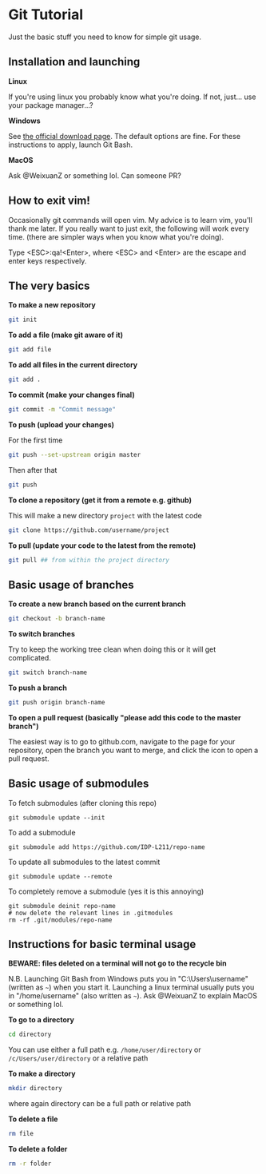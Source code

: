 # Git Tutorial
Just the basic stuff you need to know for simple git usage.

## Installation and launching

**Linux**

If you're using linux you probably know what you're doing. If not, just... use
your package manager...?

**Windows**

See [the official download page](https://git-scm.com/download). The default
options are fine. For these instructions to apply, launch Git Bash.

**MacOS**

Ask @WeixuanZ or something lol. Can someone PR?

## How to exit vim!
Occasionally git commands will open vim. My advice is to learn vim, you'll
thank me later. If you really want to just exit, the following will work every
time. (there are simpler ways when you know what you're doing).

Type \<ESC\>:qa!\<Enter\>, where \<ESC\> and \<Enter\> are the escape and enter keys
respectively.

## The very basics
**To make a new repository**
```sh
git init
```

**To add a file (make git aware of it)**
```sh
git add file
```

**To add all files in the current directory**
```sh
git add .
```

**To commit (make your changes final)**
```sh
git commit -m "Commit message"
```

**To push (upload your changes)**

For the first time
```sh
git push --set-upstream origin master
```

Then after that
```sh
git push
```

**To clone a repository (get it from a remote e.g. github)**

This will make a new directory `project` with the latest code
```sh
git clone https://github.com/username/project
```

**To pull (update your code to the latest from the remote)**
```sh
git pull ## from within the project directory
```

## Basic usage of branches
**To create a new branch based on the current branch**
```sh
git checkout -b branch-name
```
**To switch branches**

Try to keep the working tree clean when doing this or it will get complicated.
```sh
git switch branch-name
```
**To push a branch**
```sh
git push origin branch-name
```
**To open a pull request (basically "please add this code to the master branch")**

The easiest way is to go to github.com, navigate to the page for your
repository, open the branch you want to merge, and click the icon to open a
pull request.

## Basic usage of submodules
To fetch submodules (after cloning this repo)
```
git submodule update --init
```
To add a submodule
```
git submodule add https://github.com/IDP-L211/repo-name
```
To update all submodules to the latest commit
```
git submodule update --remote
```
To completely remove a submodule (yes it is this annoying)
```
git submodule deinit repo-name
# now delete the relevant lines in .gitmodules
rm -rf .git/modules/repo-name
```

## Instructions for basic terminal usage
**BEWARE: files deleted on a terminal will not go to the recycle bin**

N.B. Launching Git Bash from Windows puts you in "C:\\Users\\username" (written
as `~`) when you start it. Launching a linux terminal usually puts you in
"/home/username" (also written as `~`). Ask @WeixuanZ to explain MacOS or
something lol.

**To go to a directory**
```sh
cd directory
```
You can use either a full path e.g. `/home/user/directory` or
`/c/Users/user/directory` or a relative path

**To make a directory**
```sh
mkdir directory
```
where again directory can be a full path or relative path

**To delete a file**
```sh
rm file
```

**To delete a folder**
```sh
rm -r folder
```
